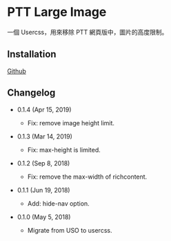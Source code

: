 PTT Large Image
===============

一個 Usercss，用來移除 PTT 網頁版中，圖片的高度限制。

Installation
------------

[Github](https://github.com/eight04/ptt-large-image/raw/master/ptt-large-image.user.css)

Changelog
---------

* 0.1.4 (Apr 15, 2019)

  - Fix: remove image height limit.

* 0.1.3 (Mar 14, 2019)

  - Fix: max-height is limited.

* 0.1.2 (Sep 8, 2018)

  - Fix: remove the max-width of richcontent.

* 0.1.1 (Jun 19, 2018)

  - Add: hide-nav option.

* 0.1.0 (May 5, 2018)

  - Migrate from USO to usercss.
  